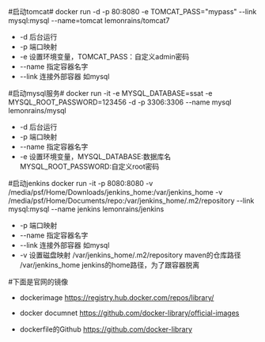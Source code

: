 #启动tomcat#
docker run -d -p 80:8080 -e TOMCAT_PASS="mypass" --link mysql:mysql --name=tomcat lemonrains/tomcat7

+ -d 后台运行
+ -p 端口映射
+ -e 设置环境变量，TOMCAT_PASS：自定义admin密码
+ --name 指定容器名字
+ --link 连接外部容器    如mysql

#启动mysql服务#
docker run -it -e MYSQL_DATABASE=ssat -e MYSQL_ROOT_PASSWORD=123456 -d -p 3306:3306 --name mysql lemonrains/mysql
+ -d 后台运行
+ -p 端口映射
+ --name 指定容器名字
+ -e 设置环境变量，MYSQL_DATABASE:数据库名   MYSQL_ROOT_PASSWORD:自定义root密码

#启动jenkins
docker run -it -p 8080:8080 -v /media/psf/Home/Downloads/jenkins_home:/var/jenkins_home  -v /media/psf/Home/Documents/repo:/var/jenkins_home/.m2/repository   --link mysql:mysql --name jenkins lemonrains/jenkins
+ -p 端口映射
+ --name 指定容器名字
+ --link 连接外部容器    如mysql
+ -v 设置磁盘映射
	/var/jenkins_home/.m2/repository 	maven的仓库路径
	/var/jenkins_home					jenkins的home路径，为了跟容器脱离

#下面是官网的镜像
+ dockerimage
    https://registry.hub.docker.com/repos/library/

+ docker documnet
    https://github.com/docker-library/official-images

+ dockerfile的Github
    https://github.com/docker-library